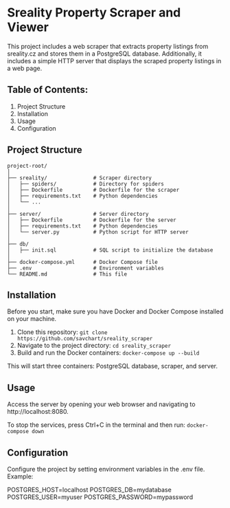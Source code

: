 # Sreality Property Scraper and Viewer

This project includes a web scraper that extracts property listings from sreality.cz and stores them in a PostgreSQL database. Additionally, it includes a simple HTTP server that displays the scraped property listings in a web page.

## Table of Contents:
1. Project Structure
2. Installation
3. Usage
4. Configuration

## Project Structure
```
project-root/
│
├── sreality/               # Scraper directory
│   ├── spiders/            # Directory for spiders
│   ├── Dockerfile          # Dockerfile for the scraper
│   ├── requirements.txt    # Python dependencies
│   └── ...
│
├── server/                 # Server directory
│   ├── Dockerfile          # Dockerfile for the server
│   ├── requirements.txt    # Python dependencies
│   └── server.py           # Python script for HTTP server
│
├── db/
│   ├── init.sql            # SQL script to initialize the database
│
├── docker-compose.yml      # Docker Compose file
├── .env                    # Environment variables
└── README.md               # This file
```

## Installation
Before you start, make sure you have Docker and Docker Compose installed on your machine.

1. Clone this repository:
```git clone https://github.com/savchart/sreality_scraper```
2. Navigate to the project directory:
```cd sreality_scraper```
3. Build and run the Docker containers:
```docker-compose up --build```

This will start three containers: PostgreSQL database, scraper, and server.

## Usage
Access the server by opening your web browser and navigating to http://localhost:8080.

To stop the services, press Ctrl+C in the terminal and then run:
```docker-compose down```

## Configuration
Configure the project by setting environment variables in the .env file. Example:

POSTGRES_HOST=localhost
POSTGRES_DB=mydatabase
POSTGRES_USER=myuser
POSTGRES_PASSWORD=mypassword
